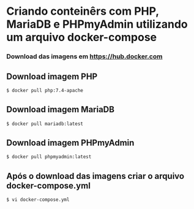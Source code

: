 # Criando conteinêrs com PHP, MariaDB e PHPmyAdmin utilizando um arquivo docker-compose

### Download das imagens em https://hub.docker.com 

## Download imagem PHP

~~~bash
$ docker pull php:7.4-apache
~~~

## Download imagem MariaDB
~~~bash
$ docker pull mariadb:latest
~~~

## Download imagem PHPmyAdmin
~~~bash
$ docker pull phpmyadmin:latest
~~~

## Após o download das imagens criar o arquivo docker-compose.yml
~~~bash
$ vi docker-compose.yml
~~~
